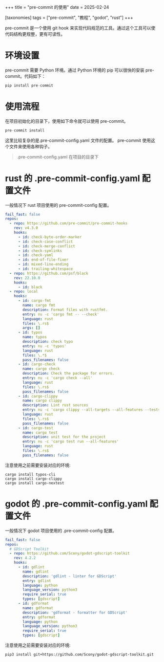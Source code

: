 +++
title = "pre-commit 的使用"
date = 2025-02-24

[taxonomies]
tags = ["pre-commit", "教程", "godot", "rust"]
+++

pre-commit 是一个使用 git hook 来实现代码规范的工具。通过这个工具可以使代码结构更规整，更有可读性。

<!-- more -->

# 环境设置

pre-commit 需要 Python 环境。通过 Python 环境的 pip 可以很快的安装 pre-commit。代码如下：

```python
pip install pre-commit
```

# 使用流程

在项目初始化的目录下，使用如下命令就可以使用 pre-commit。

```python
pre-commit install
```

这里比较复杂的是.pre-commit-config.yaml 文件的配置。
pre-commit 使用这个文件来使用各种钩子。

> .pre-commit-config.yaml 在项目的目录下

# rust 的 .pre-commit-config.yaml 配置文件

一般情况下 rust 项目使用的 pre-commit-config 配置。

```yaml
fail_fast: false
repos:
  - repo: https://github.com/pre-commit/pre-commit-hooks
    rev: v4.3.0
    hooks:
      - id: check-byte-order-marker
      - id: check-case-conflict
      - id: check-merge-conflict
      - id: check-symlinks
      - id: check-yaml
      - id: end-of-file-fixer
      - id: mixed-line-ending
      - id: trailing-whitespace
  - repo: https://github.com/psf/black
    rev: 22.10.0
    hooks:
      - id: black
  - repo: local
    hooks:
      - id: cargo-fmt
        name: cargo fmt
        description: Format files with rustfmt.
        entry: nu -c 'cargo fmt -- --check'
        language: rust
        files: \.rs$
        args: []
      - id: typos
        name: typos
        description: check typo
        entry: nu -c 'typos'
        language: rust
        files: \.*$
        pass_filenames: false
      - id: cargo-check
        name: cargo check
        description: Check the package for errors.
        entry: nu -c 'cargo check --all'
        language: rust
        files: \.rs$
        pass_filenames: false
      - id: cargo-clippy
        name: cargo clippy
        description: Lint rust sources
        entry: nu -c 'cargo clippy --all-targets --all-features --tests --benches -- -D warnings'
        language: rust
        files: \.rs$
        pass_filenames: false
      - id: cargo-test
        name: cargo test
        description: unit test for the project
        entry: nu -c 'cargo test run --all-features'
        language: rust
        files: \.rs$
        pass_filenames: false
```

注意使用之前需要安装对应的环境:

```nu
cargo install typos-cli
cargo install cargo-clippy
cargo install cargo-nextest
```

# godot 的 .pre-commit-config.yaml 配置文件

一般情况下 godot 项目使用的 .pre-commit-config 配置。

```yaml
fail_fast: false
repos:
  # GDScript Toolkit
  - repo: https://github.com/Scony/godot-gdscript-toolkit
    rev: 4.2.2
    hooks:
      - id: gdlint
        name: gdlint
        description: 'gdlint - linter for GDScript'
        entry: gdlint
        language: python
        language_version: python3
        require_serial: true
        types: [gdscript]
      - id: gdformat
        name: gdformat
        description: 'gdformat - formatter for GDScript'
        entry: gdformat
        language: python
        language_version: python3
        require_serial: true
        types: [gdscript]
```
注意使用之前需要安装对应的环境:

```nu
pip3 install git+https://github.com/Scony/godot-gdscript-toolkit.git
```
